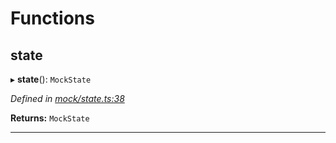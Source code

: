 

# Functions

<a id="state"></a>

##  state

▸ **state**(): `MockState`

*Defined in [mock/state.ts:38](https://github.com/polkadot-js/api/blob/e8e92cd/packages/rpc-provider/src/mock/state.ts#L38)*

**Returns:** `MockState`

___

